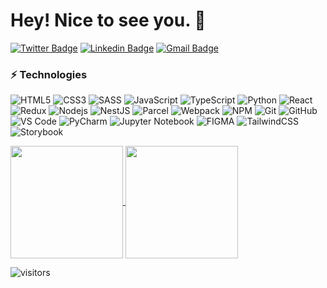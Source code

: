 # Hey! Nice to see you. 👋

[![Twitter Badge](https://img.shields.io/badge/-OlenaBoldysheva-1ca0f1?style=plastic&labelColor=1ca0f1&logo=facebook&logoColor=white&link=https://www.facebook.com/OlenaBoldysheva)](https://www.facebook.com/OlenaBoldysheva) 
[![Linkedin Badge](https://img.shields.io/badge/-OlenaBoldysheva-blue?style=plastic&logo=Linkedin&logoColor=white&link=https://www.linkedin.com/in/helen-boldysheva)](https://www.linkedin.com/in/helen-boldysheva)
[![Gmail Badge](https://img.shields.io/badge/-adv55577@gmail.com-c14438?style=plastic&logo=Gmail&logoColor=white&link=mailto:adv55577@gmail.com)](mailto:adv55577@gmail.com)

### ⚡ Technologies
![HTML5](https://img.shields.io/badge/-HTML5-E34F26?style=plastic&logo=html5&logoColor=white)
![CSS3](https://img.shields.io/badge/-CSS3-1572B6?style=plastic&logo=css3)
![SASS](https://img.shields.io/badge/-SASS-E10098?style=plastic&logo=sass)
![JavaScript](https://img.shields.io/badge/-JavaScript-black?style=plastic&logo=javascript)
![TypeScript](https://img.shields.io/badge/typescript-%23007ACC.svg?style=plastic&logo=typescript&logoColor=white)
![Python](https://img.shields.io/badge/python-3670A0?style=plastic&logo=python&logoColor=ffdd54)
![React](https://img.shields.io/badge/-React-darkslategray?style=plastic&logo=react)
![Redux](https://img.shields.io/badge/-Redux-darkslategray?style=plastic&logo=redux)
![Nodejs](https://img.shields.io/badge/-Nodejs-black?style=plastic&logo=Node.js)
![NestJS](https://img.shields.io/badge/nestjs-%23E0234E.svg?style=plastic&logo=nestjs&logoColor=white)
![Parcel](https://img.shields.io/badge/-Parcel-black?style=plastic&logo=Parceljs)
![Webpack](https://img.shields.io/badge/-Webpack-black?style=plastic&logo=Webpack)
![NPM](https://img.shields.io/badge/-NPM-firebrick?style=plastic&logo=npm)
![Git](https://img.shields.io/badge/-Git-black?style=plastic&logo=git)
![GitHub](https://img.shields.io/badge/-GitHub-181717?style=plastic&logo=github)
![VS Code](https://img.shields.io/badge/-VS%20Code-007ACC?style=plastic&logo=visual-studio-code)
![PyCharm](https://img.shields.io/badge/pycharm-143?style=plastic&logo=pycharm&logoColor=black&color=black&labelColor=green)
![Jupyter Notebook](https://img.shields.io/badge/jupyter-%23FA0F00.svg?style=plastic&logo=jupyter&logoColor=white)
![FIGMA](https://img.shields.io/badge/-Figma-black?style=plastic&logo=figma)
![TailwindCSS](https://img.shields.io/badge/tailwindcss-%2338B2AC.svg?style=plastic&logo=tailwind-css&logoColor=white)
![Storybook](https://img.shields.io/badge/-Storybook-FF4785?style=plastic&logo=storybook&logoColor=white)
<!-- ![Bootstrap](https://img.shields.io/badge/-Bootstrap-563D7C?style=plastic&logo=bootstrap) -->

<!-- **:chart_with_upwards_trend: My GitHub Stats** -->


<a href="https://github.com/adv555">
  <img align="center" height="180em" src="https://github-readme-stats.vercel.app/api?username=adv555&show_icons=true&hide_border=true&&count_private=true&include_all_commits=true&theme=merko" />
</a>
<a href="https://github.com/adv555">
  <img align="center" height="180em" src="https://github-readme-stats.vercel.app/api/top-langs/?username=adv555&langs_count=8&layout=compact" />
</a>


![visitors](https://visitor-badge.glitch.me/badge?page_id=adv555.76661298&left_color=darkslateblue&right_color=green) 


